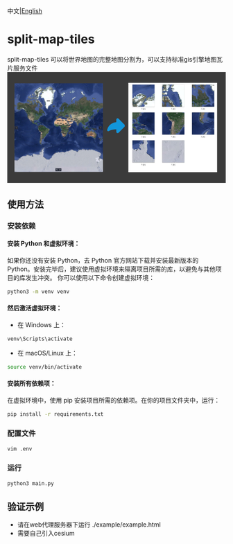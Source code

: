 中文|[English](README_zh)
# split-map-tiles
split-map-tiles 可以将世界地图的完整地图分割为，可以支持标准gis引擎地图瓦片服务文件
![preview](img.png)
## 使用方法
### 安装依赖
#### 安装 Python 和虚拟环境：
如果你还没有安装 Python，去 Python 官方网站下载并安装最新版本的 Python。安装完毕后，建议使用虚拟环境来隔离项目所需的库，以避免与其他项目的库发生冲突。
你可以使用以下命令创建虚拟环境：
```bash
python3 -m venv venv
```
#### 然后激活虚拟环境：

- 在 Windows 上：
```bash
venv\Scripts\activate
```
- 在 macOS/Linux 上：
```bash
source venv/bin/activate
```
#### 安装所有依赖项：
在虚拟环境中，使用 pip 安装项目所需的依赖项。在你的项目文件夹中，运行：

```bash
pip install -r requirements.txt
```

### 配置文件
```bash
vim .env
```

### 运行
```base
python3 main.py

```

## 验证示例 
- 请在web代理服务器下运行 ./example/example.html
- 需要自己引入cesium
